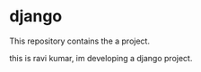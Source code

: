 # django
This repository contains the a project.



this is ravi kumar, im developing a django project.
